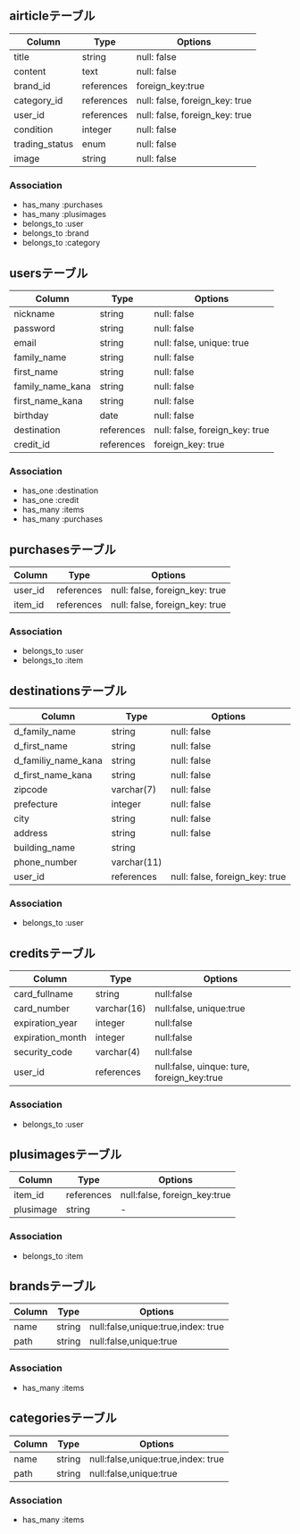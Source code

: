 ## airticleテーブル
|Column|Type|Options|
|------|----|-------|
|title|string|null: false|
|content|text|null: false|
|brand_id|references|foreign_key:true|
|category_id|references|null: false, foreign_key: true|
|user_id|references|null: false, foreign_key: true|
|condition|integer|null: false|
|trading_status|enum|null: false|
|image|string|null: false|
### Association
- has_many :purchases
- has_many :plusimages
- belongs_to :user
- belongs_to :brand
- belongs_to :category

## usersテーブル
|Column|Type|Options|
|------|----|-------|
|nickname|string|null: false|
|password|string|null: false|
|email|string|null: false, unique: true|
|family_name|string|null: false|
|first_name|string|null: false|
|family_name_kana|string|null: false|
|first_name_kana|string|null: false|
|birthday|date|null: false|
|destination|references|null: false, foreign_key: true|
|credit_id|references|foreign_key: true|
### Association
- has_one :destination
- has_one :credit
- has_many :items
- has_many :purchases

## purchasesテーブル
|Column|Type|Options|
|------|----|-------|
|user_id|references|null: false, foreign_key: true|
|item_id|references|null: false, foreign_key: true|
### Association
- belongs_to :user
- belongs_to :item

## destinationsテーブル
|Column|Type|Options|
|------|----|-------|
|d_family_name|string|null: false|
|d_first_name|string|null: false|
|d_familiy_name_kana|string|null: false|
|d_first_name_kana|string|null: false|
|zipcode|varchar(7)|null: false|
|prefecture|integer|null: false|
|city|string|null: false|
|address|string|null: false|
|building_name|string||
|phone_number|varchar(11)||
|user_id|references|null: false, foreign_key: true|

### Association
- belongs_to :user

## creditsテーブル
|Column|Type|Options|
|------|----|-------|
|card_fullname|string|null:false|
|card_number|varchar(16)|null:false, unique:true|
|expiration_year|integer|null:false|
|expiration_month|integer|null:false|
|security_code|varchar(4)|null:false|
|user_id|references|null:false, uinque: ture, foreign_key:true|
### Association
- belongs_to :user
## plusimagesテーブル
|Column|Type|Options|
|------|----|-------|
|item_id|references|null:false, foreign_key:true|
|plusimage|string|-|
### Association
- belongs_to :item
## brandsテーブル
|Column|Type|Options|
|------|----|-------|
|name|string|null:false,unique:true,index: true|
|path|string|null:false,unique:true|
### Association
- has_many :items
## categoriesテーブル
|Column|Type|Options|
|------|----|-------|
|name|string|null:false,unique:true,index: true|
|path|string|null:false,unique:true|
### Association
- has_many :items